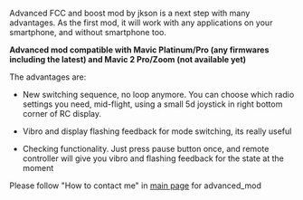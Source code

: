 Advanced FCC and boost mod by jkson is a next step with many advantages. As the first mod, it will work with any applications on your smartphone, and without smartphone too.

**Advanced mod compatible with Mavic Platinum/Pro (any firmwares including the latest) and Mavic 2 Pro/Zoom (not available yet)**

The advantages are:

- New switching sequence, no loop anymore. You can choose which radio settings you need, mid-flight, using a small 5d joystiсk in right bottom corner of RC display.

- Vibro and display flashing feedback for mode switching, its really useful

- Checking functionality. Just press pause button once, and remote controller will give you vibro and flashing feedback for the state at the moment

Please follow "How to contact me" in [main page](http://github.com/jkson5/jkson_fcc_mod) for advanced_mod
